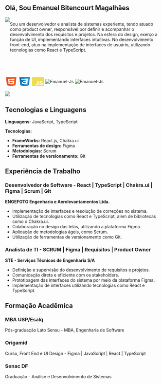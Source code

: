## Olá, Sou Emanuel Bitencourt Magalhães
 <div>
  <div style="display:flex">
    <img height="180em" align='right' src="https://github-readme-stats.vercel.app/api/top-langs/?username=EmanuelBitenc&layout=compact&langs_count=7&theme=dark"/>
   <p> Sou um desenvolvedor e analista de sistemas experiente, tendo atuado como product owner, responsável por definir e acompanhar o desenvolvimento dos requisitos e projetos. Na esfera do design, exerço a função de UI, implementando interfaces intuitivas. No desenvolvimento front-end, atuo na implementação de interfaces de usuário, utilizando tecnologias como React e TypeScript.</p> 
 </div>


<div style="display: inline_block"><br>
 
  <img align="center" alt="Emanuel-HTML" height="30" width="40" src="https://raw.githubusercontent.com/devicons/devicon/master/icons/html5/html5-original.svg">
  <img align="center" alt="Emanuel-CSS" height="30" width="40" src="https://raw.githubusercontent.com/devicons/devicon/master/icons/css3/css3-original.svg">
  <img align="center" alt="Emanuel-Js" height="30" width="40" src="https://raw.githubusercontent.com/devicons/devicon/master/icons/javascript/javascript-plain.svg">
  <img align="center" alt="Emanuel-Js" height="30" width="40" src="https://cdn.jsdelivr.net/gh/devicons/devicon@latest/icons/typescript/typescript-original.svg" />
  <img align="center" alt="Emanuel-Js" height="30" width="40" src="https://cdn.jsdelivr.net/gh/devicons/devicon@latest/icons/react/react-original.svg" />

</div>
<br>
<div> 
  <a href="https://www.linkedin.com/in/emanuelbitencourt/" target="_blank"><img src="https://img.shields.io/badge/-LinkedIn-%230077B5?style=for-the-badge&logo=linkedin&logoColor=white" target="_blank"></a> 
 </div>
 
## Tecnologias e Linguagens

**Linguagens:** JavaScript, TypeScript

**Tecnologias:**

- **FrameWorks:** React.js, Chakra.ui
- **Ferramentas de design:** Figma
- **Metodologias:** Scrum
- **Ferramentas de versionamento:** Git

## Experiência de Trabalho

### Desenvolvedor de Software - React | TypeScript | Chakra.ui | Figma | Scrum | Git

**ENGEFOTO Engenharia e Aerolevantamentos Ltda.**  

- Implementação de interfaces e resolução de correções no sistema.
- Utilização de tecnologias como React e TypeScript, além de bibliotecas como o Chakra.ui.
- Colaboração no design das telas, utilizando a plataforma Figma.
- Aplicação de metodologias ágeis, como Scrum.
- Utilização de ferramentas de versionamento como Git.

### Analista de TI - SCRUM | Figma | Requisitos | Product Owner

**STE - Serviços Técnicos de Engenharia S/A**  

- Definição e supervisão do desenvolvimento de requisitos e projetos.
- Comunicação direta e eficiente com os stakeholders.
- Prototipagem das interfaces do sistema por meio da plataforma Figma.
- Implementação de interfaces utilizando tecnologias como React e TypeScript.

## Formação Acadêmica

### MBA USP/Esalq

Pós-graduação Lato Sensu - MBA, Engenharia de Software  

### Origamid

Curso, Front End e UI Design - Figma | JavaScript | React | TypeScript

### Senac DF
Graduação - Análise e Desenvolvimento de Sistemas 
 

</div>
